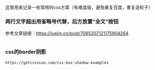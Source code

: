 这里用来记录一些常用的css方案（有难度版，避免重复百度，重复造轮子）



### 两行文字超出用省略号代替，后方放置“全文”按钮

参考文章链接：https://juejin.cn/post/7065207121175904264

```

```







### css的border阴影

```
https://getcssscan.com/css-box-shadow-examples
```


